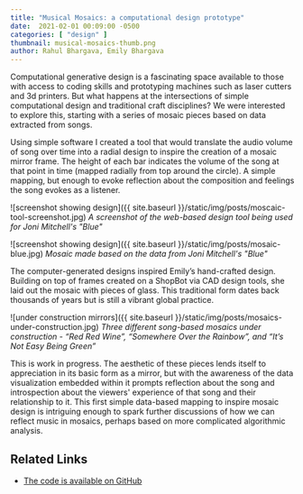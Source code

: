 ```yaml
---
title: "Musical Mosaics: a computational design prototype"
date:  2021-02-01 00:09:00 -0500
categories: [ "design" ]
thumbnail: musical-mosaics-thumb.png
author: Rahul Bhargava, Emily Bhargava
---
```


Computational generative design is a fascinating space available to those with access to coding skills and prototyping machines such as laser cutters and 3d printers. But what happens at the intersections of simple computational design and traditional craft disciplines? We were interested to explore this, starting with a series of mosaic pieces based on data extracted from songs.

Using simple software I created a tool that would translate the audio volume of song over time into a radial design to inspire the creation of a mosaic mirror frame. The height of each bar indicates the volume of the song at that point in time (mapped radially from top around the circle). A simple mapping, but enough to evoke reflection about the composition and feelings the song evokes as a listener.

![screenshot showing design]({{ site.baseurl }}/static/img/posts/moscaic-tool-screenshot.jpg)
*A screenshot of the web-based design tool being used for Joni Mitchell's "Blue"*

![screenshot showing design]({{ site.baseurl }}/static/img/posts/mosaic-blue.jpg)
*Mosaic made based on the data from Joni Mitchell's "Blue"*

The computer-generated designs inspired Emily’s hand-crafted design. Building on top of frames created on a ShopBot via CAD design tools, she laid out the mosaic with pieces of glass. This traditional form dates back thousands of years but is still a vibrant global practice.

![under construction mirrors]({{ site.baseurl }}/static/img/posts/mosaics-under-construction.jpg)
*Three different song-based mosaics under construction - “Red Red Wine”, “Somewhere Over the Rainbow”, and “It’s Not Easy Being Green”*

This is work in progress. The aesthetic of these pieces lends itself to appreciation in its basic form as a mirror, but with the awareness of the data visualization embedded within it prompts reflection about the song and introspection about the viewers' experience of that song and their relationship to it. This first simple data-based mapping to inspire mosaic design is intriguing enough to spark further discussions of how we can reflect music in mosaics, perhaps based on more complicated algorithmic analysis.

## Related Links
* [The code is available on GitHub](https://github.com/rahulbot/music-mosaic-designer)
